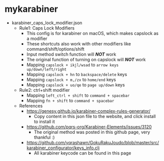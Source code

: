 # mykarabiner

- karabiner_caps_lock_modifier.json
  - Rule1: Caps Lock Modifiers
    - This config is for karabiner on macOS, which makes capslock as a modifier
    - These shortcuts also work with other modifiers like command/shift/options/shift
    - Input method switch function will ***NOT*** work
    - The original function of turning on capslock will ***NOT*** work
    - Mapping `capslock + ikjl/wsad` to `arrow keys up/down/left/right`
    - Mapping `capslock + hn` to `backspace/delete` keys
    - Mapping `capslock + m,/zx` to `home/end` keys
    - Mapping `capslock + uo/qe` to `page up/down` keys
  - Rule2: ctrl+shift modifier
    - Mapping `left_ctrl + shift` to `command + spacebar`
    - Mapping `fn + shift` to `command + spacebar`
  - References
    - https://genesy.github.io/karabiner-complex-rules-generator/
      - Copy content in this json file to the website, and click install to install it
    - https://github.com/pqrs-org/Karabiner-Elements/issues/3120
      - The original method was posted in this github page, very thankful :)
    - https://github.com/yqrashawn/GokuRakuJoudo/blob/master/src/karabiner_configurator/keys_info.clj
      - All karabiner keycode can be found in this page
